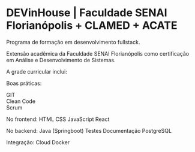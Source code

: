 # DEVinHouse | Faculdade SENAI Florianópolis + CLAMED + ACATE
 
 Programa de formação em desenvolvimento fullstack.

Extensão acadêmica da Faculdade SENAI Florianópolis como certificação em Análise e Desenvolvimento de Sistemas.

A grade curricular inclui:

Boas práticas:

GIT<br>
Clean Code<br>
Scrum

No frontend:
HTML
CSS
JavaScript
React

No backend:
Java (Springboot)
Testes
Documentação
PostgreSQL

Integração:
Cloud
Docker
